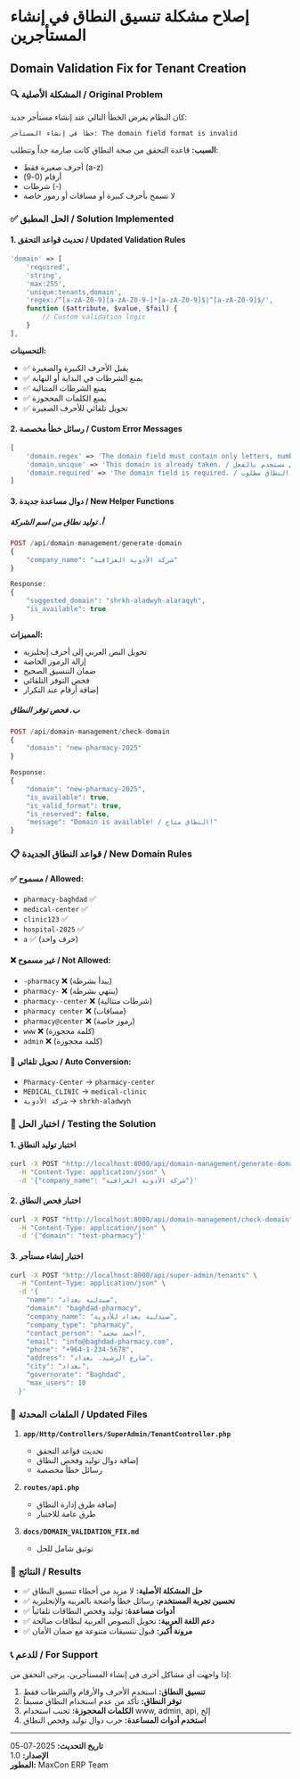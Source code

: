 # إصلاح مشكلة تنسيق النطاق في إنشاء المستأجرين
## Domain Validation Fix for Tenant Creation

### 🔍 **المشكلة الأصلية / Original Problem**

كان النظام يعرض الخطأ التالي عند إنشاء مستأجر جديد:
```
خطأ في إنشاء المستأجر: The domain field format is invalid
```

**السبب:** قاعدة التحقق من صحة النطاق كانت صارمة جداً وتتطلب:
- أحرف صغيرة فقط (a-z)
- أرقام (0-9)
- شرطات (-)
- لا تسمح بأحرف كبيرة أو مسافات أو رموز خاصة

### ✅ **الحل المطبق / Solution Implemented**

#### **1. تحديث قواعد التحقق / Updated Validation Rules**

```php
'domain' => [
    'required',
    'string',
    'max:255',
    'unique:tenants,domain',
    'regex:/^[a-zA-Z0-9][a-zA-Z0-9-]*[a-zA-Z0-9]$|^[a-zA-Z0-9]$/',
    function ($attribute, $value, $fail) {
        // Custom validation logic
    }
],
```

**التحسينات:**
- ✅ يقبل الأحرف الكبيرة والصغيرة
- ✅ يمنع الشرطات في البداية أو النهاية
- ✅ يمنع الشرطات المتتالية
- ✅ يمنع الكلمات المحجوزة
- ✅ تحويل تلقائي للأحرف الصغيرة

#### **2. رسائل خطأ مخصصة / Custom Error Messages**

```php
[
    'domain.regex' => 'The domain field must contain only letters, numbers, and hyphens. / يجب أن يحتوي حقل النطاق على أحرف وأرقام وشرطات فقط.',
    'domain.unique' => 'This domain is already taken. / هذا النطاق مستخدم بالفعل.',
    'domain.required' => 'The domain field is required. / حقل النطاق مطلوب.',
]
```

#### **3. دوال مساعدة جديدة / New Helper Functions**

##### **أ. توليد نطاق من اسم الشركة**
```php
POST /api/domain-management/generate-domain
{
    "company_name": "شركة الأدوية العراقية"
}

Response:
{
    "suggested_domain": "shrkh-aladwyh-alaraqyh",
    "is_available": true
}
```

**المميزات:**
- تحويل النص العربي إلى أحرف إنجليزية
- إزالة الرموز الخاصة
- ضمان التنسيق الصحيح
- فحص التوفر التلقائي
- إضافة أرقام عند التكرار

##### **ب. فحص توفر النطاق**
```php
POST /api/domain-management/check-domain
{
    "domain": "new-pharmacy-2025"
}

Response:
{
    "domain": "new-pharmacy-2025",
    "is_available": true,
    "is_valid_format": true,
    "is_reserved": false,
    "message": "Domain is available! / النطاق متاح!"
}
```

### 📋 **قواعد النطاق الجديدة / New Domain Rules**

#### **✅ مسموح / Allowed:**
- `pharmacy-baghdad` ✅
- `medical-center` ✅
- `clinic123` ✅
- `hospital-2025` ✅
- `a` ✅ (حرف واحد)

#### **❌ غير مسموح / Not Allowed:**
- `-pharmacy` ❌ (يبدأ بشرطة)
- `pharmacy-` ❌ (ينتهي بشرطة)
- `pharmacy--center` ❌ (شرطات متتالية)
- `pharmacy center` ❌ (مسافات)
- `pharmacy@center` ❌ (رموز خاصة)
- `www` ❌ (كلمة محجوزة)
- `admin` ❌ (كلمة محجوزة)

#### **🔄 تحويل تلقائي / Auto Conversion:**
- `Pharmacy-Center` → `pharmacy-center`
- `MEDICAL_CLINIC` → `medical-clinic`
- `شركة الأدوية` → `shrkh-aladwyh`

### 🧪 **اختبار الحل / Testing the Solution**

#### **1. اختبار توليد النطاق**
```bash
curl -X POST "http://localhost:8000/api/domain-management/generate-domain" \
  -H "Content-Type: application/json" \
  -d '{"company_name": "شركة الأدوية العراقية"}'
```

#### **2. اختبار فحص النطاق**
```bash
curl -X POST "http://localhost:8000/api/domain-management/check-domain" \
  -H "Content-Type: application/json" \
  -d '{"domain": "test-pharmacy"}'
```

#### **3. اختبار إنشاء مستأجر**
```bash
curl -X POST "http://localhost:8000/api/super-admin/tenants" \
  -H "Content-Type: application/json" \
  -d '{
    "name": "صيدلية بغداد",
    "domain": "baghdad-pharmacy",
    "company_name": "صيدلية بغداد للأدوية",
    "company_type": "pharmacy",
    "contact_person": "أحمد محمد",
    "email": "info@baghdad-pharmacy.com",
    "phone": "+964-1-234-5678",
    "address": "شارع الرشيد، بغداد",
    "city": "بغداد",
    "governorate": "Baghdad",
    "max_users": 10
  }'
```

### 🔧 **الملفات المحدثة / Updated Files**

1. **`app/Http/Controllers/SuperAdmin/TenantController.php`**
   - تحديث قواعد التحقق
   - إضافة دوال توليد وفحص النطاق
   - رسائل خطأ مخصصة

2. **`routes/api.php`**
   - إضافة طرق إدارة النطاق
   - طرق عامة للاختبار

3. **`docs/DOMAIN_VALIDATION_FIX.md`**
   - توثيق شامل للحل

### 🎯 **النتائج / Results**

- ✅ **حل المشكلة الأصلية:** لا مزيد من أخطاء تنسيق النطاق
- ✅ **تحسين تجربة المستخدم:** رسائل خطأ واضحة بالعربية والإنجليزية
- ✅ **أدوات مساعدة:** توليد وفحص النطاقات تلقائياً
- ✅ **دعم اللغة العربية:** تحويل النصوص العربية لنطاقات صالحة
- ✅ **مرونة أكبر:** قبول تنسيقات متنوعة مع ضمان الأمان

### 📞 **للدعم / For Support**

إذا واجهت أي مشاكل أخرى في إنشاء المستأجرين، يرجى التحقق من:

1. **تنسيق النطاق:** استخدم الأحرف والأرقام والشرطات فقط
2. **توفر النطاق:** تأكد من عدم استخدام النطاق مسبقاً
3. **الكلمات المحجوزة:** تجنب استخدام www, admin, api, إلخ
4. **استخدم أدوات المساعدة:** جرب دوال توليد وفحص النطاق

---

**تاريخ التحديث:** 2025-07-05  
**الإصدار:** 1.0  
**المطور:** MaxCon ERP Team
